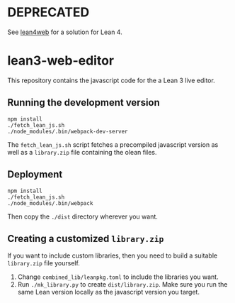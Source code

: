 # DEPRECATED

See [lean4web](https://github.com/leanprover-community/lean4web) for a solution for Lean 4.

# lean3-web-editor

This repository contains the javascript code for the a Lean 3 live editor.

## Running the development version

```
npm install
./fetch_lean_js.sh
./node_modules/.bin/webpack-dev-server
```

The `fetch_lean_js.sh` script fetches a precompiled javascript version as well as a `library.zip` file containing the olean files.

## Deployment

```
npm install
./fetch_lean_js.sh
./node_modules/.bin/webpack
```

Then copy the `./dist` directory wherever you want.

## Creating a customized `library.zip`

If you want to include custom libraries, then you need to build a suitable `library.zip` file yourself.

1. Change `combined_lib/leanpkg.toml` to include the libraries you want.
2. Run `./mk_library.py` to create `dist/library.zip`.  Make sure you run the same Lean version locally as the javascript version you target.
